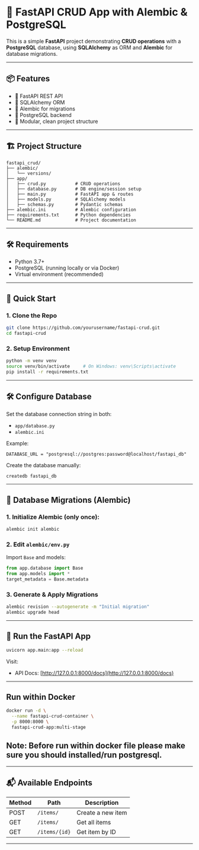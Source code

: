 # 🚀 FastAPI CRUD App with Alembic & PostgreSQL

This is a simple **FastAPI** project demonstrating **CRUD operations** with a **PostgreSQL** database, using **SQLAlchemy** as ORM and **Alembic** for database migrations.

---

## 📦 Features

- 🔧 FastAPI REST API
- 🧰 SQLAlchemy ORM
- 🔄 Alembic for migrations
- 🐘 PostgreSQL backend
- 📁 Modular, clean project structure

---

## 🏗️ Project Structure

```
fastapi_crud/
├── alembic/
│   └── versions/
├── app/
│   ├── crud.py           # CRUD operations
│   ├── database.py       # DB engine/session setup
│   ├── main.py           # FastAPI app & routes
│   ├── models.py         # SQLAlchemy models
│   ├── schemas.py        # Pydantic schemas
├── alembic.ini           # Alembic configuration
├── requirements.txt      # Python dependencies
└── README.md             # Project documentation
```

---

## 🛠️ Requirements

- Python 3.7+
- PostgreSQL (running locally or via Docker)
- Virtual environment (recommended)

---

## 🧪 Quick Start

### 1. Clone the Repo

```bash
git clone https://github.com/yourusername/fastapi-crud.git
cd fastapi-crud
```

### 2. Setup Environment

```bash
python -m venv venv
source venv/bin/activate     # On Windows: venv\Scripts\activate
pip install -r requirements.txt
```

---

## 🛠️ Configure Database

Set the database connection string in both:

- `app/database.py`
- `alembic.ini`

Example:

```
DATABASE_URL = "postgresql://postgres:password@localhost/fastapi_db"
```

Create the database manually:

```bash
createdb fastapi_db
```

---

## 🧬 Database Migrations (Alembic)

### 1. Initialize Alembic (only once):

```bash
alembic init alembic
```

### 2. Edit `alembic/env.py`

Import `Base` and models:

```python
from app.database import Base
from app.models import *
target_metadata = Base.metadata
```

### 3. Generate & Apply Migrations

```bash
alembic revision --autogenerate -m "Initial migration"
alembic upgrade head
```

---

## 🚀 Run the FastAPI App

```bash
uvicorn app.main:app --reload
```

Visit:

- API Docs: [http://127.0.0.1:8000/docs](http://127.0.0.1:8000/docs)

---
## Run within Docker

```bash
docker run -d \
  --name fastapi-crud-container \
  -p 8000:8000 \
  fastapi-crud-app:multi-stage
```

## Note: Before run within docker file please make sure you should installed/run postgresql.
---

## 📬 Available Endpoints

| Method | Path            | Description         |
|--------|------------------|---------------------|
| POST   | `/items/`        | Create a new item   |
| GET    | `/items/`        | Get all items       |
| GET    | `/items/{id}`    | Get item by ID      |

---
